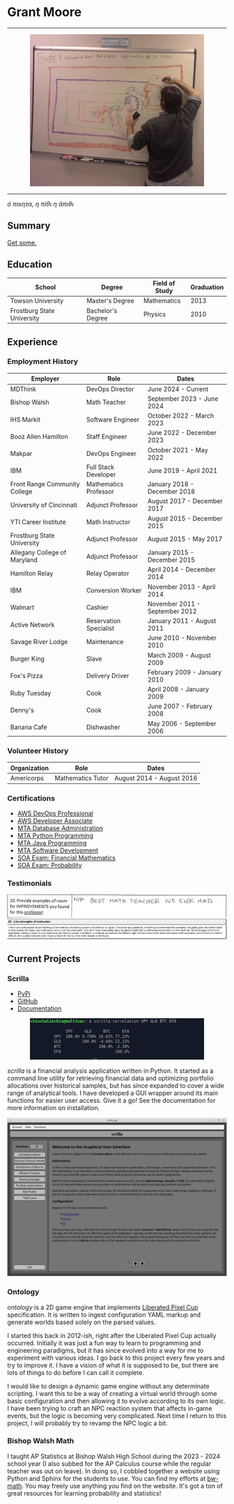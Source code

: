 # Grant Moore

---

<div align="center">
    <img src="./assets/fractal_me.jpg" alt="fractal me" width="400" />
</div>

---

*ό ποιητα, η πίθι η ἄπιθι*

## Summary

[Get some.](https://www.chess.com/member/thegrapesofmath)

## Education

|  School  |  Degree  | Field of Study | Graduation |
|--------- | -------  | -------------- | ---------- |
| Towson University | Master's Degree | Mathematics | 2013 |
| Frostburg State University | Bachelor's Degree | Physics | 2010 |


## Experience

### Employment History 

| Employer  | Role  | Dates |
| --------  | ----  | ----- |
| MDThink    | DevOps Director       | June 2024 - Current |
| Bishop Walsh | Math Teacher | September 2023 - June 2024 |
| IHS Markit | Software Engineer | October 2022 - March 2023 |
| Booz Allen Hamilton | Staff Engineer | June 2022 - December 2023 |
| Makpar | DevOps Engineer | October 2021 - May 2022 |
| IBM | Full Stack Developer | June 2019 - April 2021 |
| Front Range Community College | Mathematics Professor | January 2018 - December 2018 |
| University of Cincinnati | Adjunct Professor | August 2017 - December 2017 |
| YTI Career Institute | Math Instructor | August 2015 - December 2015 |
| Frostburg State University | Adjunct Professor | August 2015 - May 2017 | 
| Allegany College of Maryland | Adjunct Professor | January 2015 - December 2015 |
| Hamilton Relay | Relay Operator | April 2014 - December 2014 |
| IBM | Conversion Worker | November 2013 - April 2014 | 
| Walmart | Cashier | November 2011 - September 2012 |
| Active Network | Reservation Specialist | January 2011 - August 2011 |
| Savage River Lodge | Maintenance | June 2010 - November 2010 |
| Burger King | Slave | March 2009 - August 2009 | 
| Fox's Pizza | Delivery Driver |  February 2009 - January 2010 |
| Ruby Tuesday | Cook |  April 2008 - January 2009 |
| Denny's | Cook | June 2007 - February 2008 | 
| Banana Cafe | Dishwasher | May 2006 - September 2006 | 

### Volunteer History

| Organization | Role | Dates | 
| ------------ | ---- | ----- | 
| Americorps | Mathematics Tutor | August 2014 - August 2016 |

### Certifications

- [AWS DevOps Professional](./assets/AWS_DEVOPS.png)
- [AWS Developer Associate](./assets/AWS_DEVELOPER.png)
- [MTA Database Administration](./assets/MTA_DATABASE.png)
- [MTA Python Programming](./assets/MTA_PYTHON.png)
- [MTA Java Programming](/assets/MTA_JAVA.png)
- [MTA Software Development](./assets/MTA_SOFTWARE.png)
- [SOA Exam: Financial Mathematics](./assets/SOA_EXAM_FM.png)
- [SOA Exam: Probability](./assets/SOA_EXAM_P.png)

### Testimonials

![Math 201: Calculus I](./assets/testimonial_math_201.jpg)
![Phys 215: Principles of Mechanics](./assets/testimonial_phys_215.jpg)

## Current Projects

### Scrilla
- [PyPi](https://pypi.org/project/scrilla/)
- [GitHub](https://github.com/chinchalinchin/scrilla)
- [Documentation](https://chinchalinchin.github.io/scrilla/)


<div align="center">
    <img src="./assets/scrilla_example_ii.png" alt="scrilla then" width="400" />
</div>

*scrilla* is a financial analysis application written in Python. It started as a command line utility for retrieving financial data and optimizing portfolio allocations over historical samples, but has since expanded to cover a wide range of analytical tools. I have developed a GUI wrapper around its main functions for easier user access. Give it a go! See the documentation for more information on installation.

![scrilla now](./assets/scrilla_gui.png)

### Ontology

*ontology* is a 2D game engine that implements [Liberated Pixel Cup](https://lpc.opengameart.org/) specification. It is written to ingest configuration YAML markup and generate worlds based solely on the parsed values. 

I started this back in 2012-ish, right after the Liberated Pixel Cup actually occurred. Initially it was just a fun way to learn to programming and engineering paradigms, but it has since evolved into a way for me to experiment with various ideas. I go back to this project every few years and try to improve it. I have a vision of what it is supposed to be, but there are lots of things to do before I can call it complete.

I would like to design a dynamic game engine without any determinate scripting. I want this to be a way of creating a virtual world through some basic configuration and then allowing it to evolve according to its own logic. I have been trying to craft an NPC reaction system that affects in-game events, but the logic is becoming very complicated. Next time I return to this project, I will probably try to revamp the NPC logic a bit.

### Bishop Walsh Math

I taught AP Statistics at Bishop Walsh High School during the 2023 - 2024 school year (I also subbed for the AP Calculus course while the regular teacher was out on leave). In doing so, I cobbled together a website using Python and Sphinx for the students to use. You can find my efforts at [bw-math](https://bishopwalshmath.org). You may freely use anything you find on the website. It's got a ton of great resources for learning probability and statistics!
